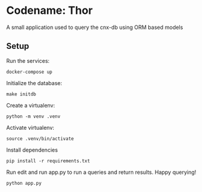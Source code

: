 # Codename: Thor

A small application used to query the cnx-db using ORM based models

## Setup

Run the services:

    docker-compose up

Initialize the database:

    make initdb

Create a virtualenv:

    python -m venv .venv

Activate virtualenv:

    source .venv/bin/activate

Install dependencies

    pip install -r requirements.txt

Run edit and run app.py to run a queries and return results. Happy querying!

    python app.py

